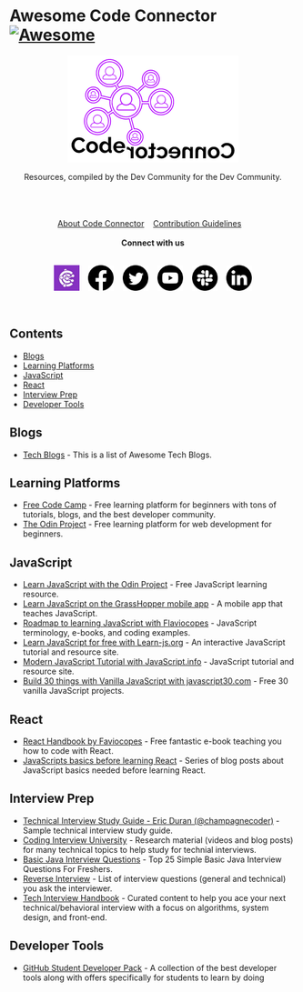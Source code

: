 # Awesome Code Connector [![Awesome](https://awesome.re/badge.svg)](https://awesome.re)

<div align="center">
<a href="https://codeconnector.io/" target="_blank">
	<img src="assets/cc-logos/cc-logo-two.png" alt="codeconnector">
</a>
	<br>
	<p>Resources, compiled by the Dev Community for the Dev Community.</p>
	<br>
	<br>
	<br>
</div>

<div align="center">
	<a href="codeconnector.md">About Code Connector</a>&nbsp;&nbsp;&nbsp;
	<a href="CONTRIBUTING.md">Contribution Guidelines</a>&nbsp;&nbsp;&nbsp;
</div>

<br>

<div align="center">
<b> Connect with us </b>
</div>

<br>

<p align="center">
  <a href="https://codeconnector.io/" target="_blank"><img width="45" height="45" src="assets/cc-logos/cc-logo.jpg" alt="codeconnector"></a>&nbsp;&nbsp;&nbsp;
	<a href="https://www.facebook.com/codeconnector" target="_blank"><img width="45" height="45" src="assets/social-media-icons/facebook-icon.png" alt="facebook"></a>&nbsp;&nbsp;&nbsp;
	<a href="https://twitter.com/codeconnector_" target="_blank"><img width="45" height="45" src="assets/social-media-icons/twitter-icon.png" alt="twitter"></a>&nbsp;&nbsp;&nbsp;
	<a href="https://www.youtube.com/channel/UCILxIdh3uyw64JjtdRmdtVg" target="_blank"><img width="45" height="45" src="assets/social-media-icons/youtube-icon.png" alt="youtube"></a>&nbsp;&nbsp;&nbsp;
	<a href="https://app.slack.com/client/T86NXDXQD/C86NXE3KP" target="_blank"><img width="45" height="45" src="assets/social-media-icons/slack-icon.png" alt="slack"></a>&nbsp;&nbsp;&nbsp;
	<a href="https://www.linkedin.com/company/codeconnector/" target="_blank"><img width="45" height="45"src="assets/social-media-icons/linkedin-icon.png" alt="linkedin"></a>
</p>

<br>

## Contents
<!-- START doctoc generated TOC please keep comment here to allow auto update -->
<!-- DON'T EDIT THIS SECTION, INSTEAD RE-RUN doctoc TO UPDATE -->

- [Blogs](#blogs)
- [Learning Platforms](#learning-platforms)
- [JavaScript](#javascript)
- [React](#react)
- [Interview Prep](#interview-prep)
- [Developer Tools](#developer-tools)

<!-- END doctoc generated TOC please keep comment here to allow auto update -->

## Blogs
- [Tech Blogs](https://tech-blogs.dev) - This is a list of Awesome Tech Blogs.

## Learning Platforms
- [Free Code Camp](https://www.freecodecamp.org/) - Free learning platform for beginners with tons of tutorials, blogs, and the best developer community.
- [The Odin Project](https://www.theodinproject.com/) - Free learning platform for web development for beginners.

## JavaScript
- [Learn JavaScript with the Odin Project](https://www.theodinproject.com/courses/javascript) - Free JavaScript learning resource.
- [Learn JavaScript on the GrassHopper mobile app](https://grasshopper.app/) - A mobile app that teaches JavaScript.
- [Roadmap to learning JavaScript with Flaviocopes](https://flaviocopes.com/javascript/) - JavaScript terminology, e-books, and coding examples.
- [Learn JavaScript for free with Learn-js.org](https://www.learn-js.org) - An interactive JavaScript tutorial and resource site.
- [Modern JavaScript Tutorial with JavaScript.info](http://javascript.info/) - JavaScript tutorial and resource site.
- [Build 30 things with Vanilla JavaScript with javascript30.com](https://javascript30.com/) - Free 30 vanilla JavaScript projects.

## React
- [React Handbook by Faviocopes](https://www.freecodecamp.org/news/the-react-handbook-b71c27b0a795/) - Free fantastic e-book teaching you how to code with React.
- [JavaScripts basics before learning React](https://dev.to/tracycss/the-vanilla-javascript-basics-to-know-before-learning-react-js-53aj) - Series of blog posts about JavaScript basics needed before learning React.

## Interview Prep
- [Technical Interview Study Guide - Eric Duran (@champagnecoder)](https://docs.google.com/spreadsheets/d/1CrOzYSdF3iV7lS7tVT2OvcjYiz4VXboYuN171EO34kA/htmlview#gid=0) - Sample technical interview study guide.
- [Coding Interview University](https://github.com/jwasham/coding-interview-university) - Research material (videos and blog posts) for many technical topics to help study for technial interviews.
- [Basic Java Interview Questions](https://javaconceptoftheday.com/top-25-simple-basic-java-interview-questions-for-freshers/) - Top 25 Simple Basic Java Interview Questions For Freshers.
- [Reverse Interview](https://github.com/viraptor/reverse-interview/blob/master/README.md) - List of interview questions (general and technical) you ask the interviewer.
- [Tech Interview Handbook](https://github.com/yangshun/tech-interview-handbook) - Curated content to help you ace your next technical/behavioral interview with a focus on algorithms, system design, and front-end. 

## Developer Tools
- [GitHub Student Developer Pack](https://education.github.com/pack) - A collection of the best developer tools along with offers specifically for students to learn by doing